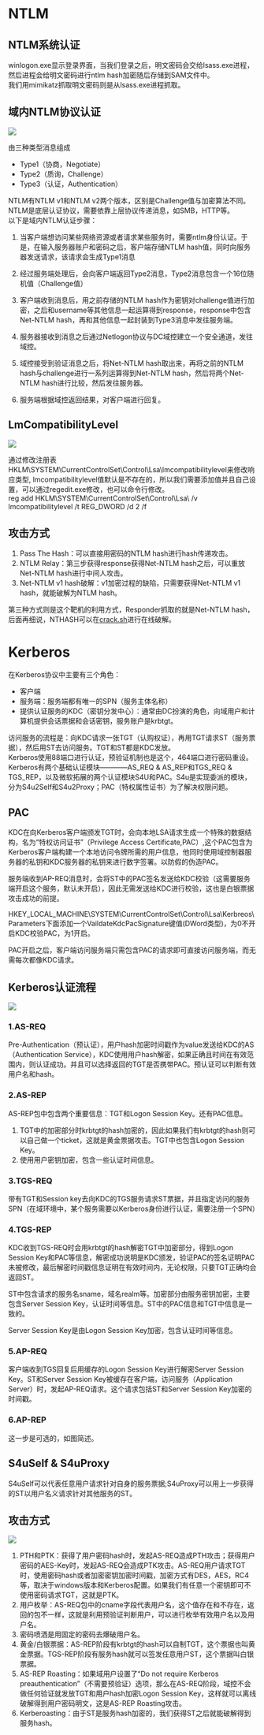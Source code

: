 # NTLM   

## NTLM系统认证

winlogon.exe显示登录界面，当我们登录之后，明文密码会交给lsass.exe进程，  
然后进程会给明文密码进行ntlm hash加密随后存储到SAM文件中。  
我们用mimikatz抓取明文密码则是从lsass.exe进程抓取。  

## 域内NTLM协议认证  

![](img/2024-03-25-19-24-05.png)  

由三种类型消息组成  

+ Type1（协商，Negotiate）
+ Type2（质询，Challenge）
+ Type3（认证，Authentication）

NTLM有NTLM v1和NTLM v2两个版本，区别是Challenge值与加密算法不同。  
NTLM是底层认证协议，需要依靠上层协议传递消息，如SMB，HTTP等。  
以下是域内NTLM认证步骤：  

1. 当客户端想访问某些网络资源或者请求某些服务时，需要ntlm身份认证。于是，在输入服务器账户和密码之后，客户端存储NTLM hash值，同时向服务器发送请求，该请求会生成Type1消息

2. 经过服务端处理后，会向客户端返回Type2消息，Type2消息包含一个16位随机值（Challenge值）  

3. 客户端收到消息后，用之前存储的NTLM hash作为密钥对challenge值进行加密，之后和username等其他信息一起运算得到response，response中包含Net-NTLM hash，再和其他信息一起封装到Type3消息中发往服务端。  

4. 服务器接收到消息之后通过Netlogon协议与DC域控建立一个安全通道，发往域控。  

5. 域控接受到验证消息之后，将Net-NTLM hash取出来，再将之前的NTLM hash与challenge进行一系列运算得到Net-NTLM hash，然后将两个Net-NTLM hash进行比较，然后发往服务器。

6. 服务端根据域控返回结果，对客户端进行回复。  

## LmCompatibilityLevel  

![](img/2024-03-25-19-34-07.png)  

通过修改注册表HKLM\SYSTEM\CurrentControlSet\Control\Lsa\lmcompatibilitylevel来修改响应类型, lmcompatibilitylevel值默认是不存在的，所以我们需要添加值并且自己设置，可以通过regedit.exe修改，也可以命令行修改。  
reg add HKLM\SYSTEM\CurrentControlSet\Control\Lsa\ /v lmcompatibilitylevel /t REG_DWORD /d 2 /f

## 攻击方式  

1. Pass The Hash：可以直接用密码的NTLM hash进行hash传递攻击。  
2. NTLM Relay：第三步获得response获得Net-NTLM hash之后，可以重放Net-NTLM hash进行中间人攻击。  
3. Net-NTLM v1 hash破解：v1加密过程的缺陷，只需要获得Net-NTLM v1 hash，就能破解为NTLM hash。  

第三种方式则是这个靶机的利用方式，Responder抓取的就是Net-NTLM hash，后面再细说，NTHASH可以在[crack.sh](https://crack.sh/getcracking/)进行在线破解。  

# Kerberos  

在Kerberos协议中主要有三个角色：
+ 客户端
+ 服务端：服务端都有唯一的SPN（服务主体名称）
+ 提供认证服务的KDC（密钥分发中心）：通常由DC扮演的角色，向域用户和计算机提供会话票据和会话密钥，服务账户是krbtgt。

访问服务的流程是：向KDC请求一张TGT（认购权证），再用TGT请求ST（服务票据），然后用ST去访问服务。TGT和ST都是KDC发放。  
Kerberos使用88端口进行认证，预验证机制也是这个，464端口进行密码重设。  
Kerberos有两个基础认证模块————AS_REQ & AS_REP和TGS_REQ & TGS_REP，以及微软拓展的两个认证模块S4U和PAC。S4u是实现委派的模块，分为S4u2Self和S4u2Proxy；PAC（特权属性证书）为了解决权限问题。  

## PAC  

KDC在向Kerberos客户端颁发TGT时，会向本地LSA请求生成一个特殊的数据结构，名为“特权访问证书”（Privilege Access Certificate,PAC）,这个PAC包含为Kerberos客户端构建一个本地访问令牌所需的用户信息，他同时使用域控制器服务器的私钥和KDC服务器的私钥来进行数字签署。以防假的伪造PAC。  

服务端收到AP-REQ消息时，会将ST中的PAC签名发送给KDC校验（这需要服务端开启这个服务，默认未开启），因此无需发送给KDC进行校验，这也是白银票据攻击成功的前提。  

HKEY_LOCAL_MACHINE\SYSTEM\CurrentControlSet\Control\Lsa\Kerbreos\Parameters下面添加一个VaildateKdcPacSignature键值(DWord类型)，为0不开启KDC校验PAC，为1开启。  

PAC开启之后，客户端访问服务端只需包含PAC的请求即可直接访问服务端，而无需每次都像KDC请求。

## Kerberos认证流程  

![](img/2024-03-29-21-29-12.png)  

### 1.AS-REQ  

Pre-Authentication（预认证），用户hash加密时间戳作为value发送给KDC的AS（Authentication Service），KDC使用用户hash解密，如果正确且时间在有效范围内，则认证成功。并且可以选择返回的TGT是否携带PAC。预认证可以判断有效用户名和hash。  

### 2.AS-REP  

AS-REP包中包含两个重要信息：TGT和Logon Session Key。还有PAC信息。
1. TGT中的加密部分时krbtgt的hash加密的，因此如果我们有krbtgt的hash则可以自己做一个ticket，这就是黄金票据攻击。TGT中也包含Logon Session Key。
2. 使用用户密钥加密，包含一些认证时间信息。

### 3.TGS-REQ  

带有TGT和Session key去向KDC的TGS服务请求ST票据，并且指定访问的服务SPN（在域环境中，某个服务需要以Kerberos身份进行认证，需要注册一个SPN）

### 4.TGS-REP  

KDC收到TGS-REQ时会用krbtgt的hash解密TGT中加密部分，得到Logon Session Key和PAC等信息，解密成功说明是KDC颁发，验证PAC的签名证明PAC未被修改，最后解密时间戳信息证明在有效时间内，无论权限，只要TGT正确均会返回ST。  

ST中包含请求的服务名sname，域名realm等。加密部分由服务密钥加密，主要包含Server Session Key，认证时间等信息。ST中的PAC信息和TGT中信息是一致的。  

Server Session Key是由Logon Session Key加密，包含认证时间等信息。  

### 5.AP-REQ  

客户端收到TGS回复后用缓存的Logon Session Key进行解密Server Session Key。ST和Server Session Key被缓存在客户端，访问服务（Application Server）时，发起AP-REQ请求。这个请求包括ST和Server Session Key加密的时间戳。  

### 6.AP-REP  

这一步是可选的，如图简述。  

## S4uSelf & S4uProxy  

S4uSelf可以代表任意用户请求针对自身的服务票据;S4uProxy可以用上一步获得的ST以用户名义请求针对其他服务的ST。

## 攻击方式  

![](img/2024-03-29-23-02-16.png)  

1. PTH和PTK：获得了用户密码hash时，发起AS-REQ造成PTH攻击；获得用户密码的AES-Key时，发起AS-REQ会造成PTK攻击。AS-REQ用户请求TGT时，使用密码hash或者加密密钥加密时间戳，加密方式有DES，AES，RC4等，取决于windows版本和Kerberos配置。如果我们有任意一个密钥即可不使用密码请求TGT，这就是PTK。
2. 用户枚举：AS-REQ包中的cname字段代表用户名，这个值存在和不存在，返回的包不一样，这就是利用预验证判断用户，可以进行枚举有效用户名以及用户名。
3. 密码喷洒是用固定的密码去爆破用户名。
4. 黄金/白银票据：AS-REP阶段有krbtgt的hash可以自制TGT，这个票据也叫黄金票据。TGS-REP阶段有服务hash就可以签发任意用户ST，这个票据叫白银票据。
5. AS-REP Roasting：如果域用户设置了“Do not require Kerberos preauthentication”（不需要预验证）选项，那么在AS-REQ阶段，域控不会做任何验证就发放TGT和用户hash加密Logon Session Key，这样就可以离线破解得到用户密码明文，这是AS-REP Roasting攻击。
6. Kerberoasting：由于ST是服务hash加密的，我们获得ST之后就能破解得到服务hash。
